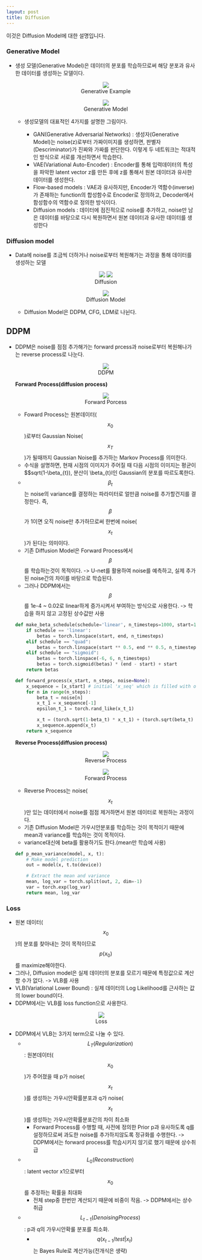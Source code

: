 ```yaml
---
layout: post
title: Diffusion
---
```


이것은 Diffusion Model에 대한 설명입니다. 

### Generative Model 
- 생성 모델(Generative Model)은 데이터의 분포를 학습하므로써 해당 분포과 유사한 데이터를 생성하는 모델이다.

    <p align="center">
      <img src="../assets/img/생성모델구조.JPG">
      <br>
      Generative Example
    </p> 
    
     <p align="center">
      <img src="https://lilianweng.github.io/posts/2021-07-11-diffusion-models/generative-overview.png">
      <br>
      Generative Model
    </p>     
    
    - 생성모델의 대표적인 4가지를 설명한 그림이다.
      
        - GAN(Generative Adversarial Networks) : 생성자(Generative Model)는 noise(z)로부터 가짜이미지를 생성하면, 판별자(Descriminator)가 진짜와 가짜를 판단한다. 이렇게 두 네트워크는 적대적인 방식으로 서로를 개선하면서 학습한다.
        - VAE(Variational Auto-Encoder) : Encoder를 통해 입력데이터의 특성을 파악한 latent vector z를 만든 후에 z를 통해서 원본 데이터과 유사한 데이터를 생성한다. 
        - Flow-based models : VAE과 유사하지만, Encoder가 역함수(inverse)가 존재하는 function의 합성함수로 Encoder로 정의하고, Decoder에서 함성함수의 역함수로 정의한 방식이다.
        - Diffusion models : 데이터에 점진적으로 noise를 추가하고, noise만 남은 데이터를 바탕으로 다시 복원하면서 원본 데이터과 유사한 데이터를 생성한다

### Diffusion model
- Data에 noise를 조금씩 더하거나 noise로부터 복원해가는 과정을 통해 데이터를 생성하는 모델
  
     <p align="center">
      <img src="https://aurorasolar.com/wp-content/uploads/2022/07/Roof-Deepfakes-diffusion-cat.png">
      <img src="https://aurorasolar.com/wp-content/uploads/2022/07/Roof-Deepfakes-diffusion-cat-2.png">
      <br>
      Diffusion
    </p>
    
    <p align="center">
      <img src="../assets/img/Diffusion model 종류.JPG">
      <br>
      Diffusion Model
    </p>
      
    - Diffusion Model은 DDPM, CFG, LDM로 나뉜다.

## DDPM
- DDPM은 noise를 점점 추가해가는 forward prcess과 noise로부터 복원해나가는 reverse process로 나눈다.

    <p align="center">
      <img src="../assets/img/Diffusion image.JPG">
      <br>
      DDPM
    </p>
  
    **Forward Process(diffusion process)**
    
    <p align="center">
      <img src="https://img1.daumcdn.net/thumb/R1280x0/?scode=mtistory2&fname=https%3A%2F%2Fblog.kakaocdn.net%2Fdn%2FbBxn8h%2FbtrNwGmvbn9%2F43ZTjDwWXkrda4cQlhmpEK%2Fimg.png">
      <br>
      Forward Porcess
    </p>
    
    - Foward Process는 원본데이터($$x_{0}$$)로부터 Gaussian Noise($$x_T$$)가 될때까지 Gaussian Noise를 추가하는 Markov Process를 의미한다.
    - 수식을 설명하면, 현재 시점의 이미지가 주어질 때 다음 시점의 이미지는 평균이 $$sqrt(1-\beta_{t}), 분산이 \beta_{t}I인 Gaussian의 분포를 따르도록한다.
    - $$\beta_{t}$$는 noise의 variance를 결정하는 파라미터로 얼만큼 noise를 추가할건지를 결정한다. 즉, $$\beta$$가 1이면 오직 noise만 추가하므로써 한번에 noise($$x_t$$)가 된다는 의미이다.
    - 기존 Diffusion Model은 Forward Process에서 $$\beta$$를 학습하는것이 목적이다. -> U-net를 활용하여 noise를 예측하고, 실제 추가된 noise간의 차이를 바탕으로 학습된다.
    - 그러나 DDPM에서는 $$\beta$$를 1e-4 ~ 0.02로 linear하게 증가시켜서 부여하는 방식으로 사용한다. -> 학습을 하지 않고 고정된 상수값만 사용
    
    ```python
    def make_beta_schedule(schedule='linear', n_timesteps=1000, start=1e-4, end=0.02):
        if schedule == 'linear':
            betas = torch.linspace(start, end, n_timesteps)
        elif schedule == "quad":
            betas = torch.linspace(start ** 0.5, end ** 0.5, n_timesteps) ** 2
        elif schedule == "sigmoid":
            betas = torch.linspace(-6, 6, n_timesteps)
            betas = torch.sigmoid(betas) * (end - start) + start
        return betas
    
    def forward_process(x_start, n_steps, noise=None):
        x_sequence = [x_start] # initial 'x_seq' which is filled with original data at first.
        for n in range(n_steps):
            beta_t = noise[n]
            x_t_1 = x_sequence[-1]
            epsilon_t_1 = torch.rand_like(x_t_1)
    
            x_t = (torch.sqrt(1-beta_t) * x_t_1) + (torch.sqrt(beta_t) * epsilon_t_1)
            x_sequence.append(x_t)
        return x_sequence
    ```
    
    **Reverse Process(diffusion process)**
    
    <p align="center">
      <img src="https://aurorasolar.com/wp-content/uploads/2022/07/Roof-Deepfakes-64-steps.gif">
      <br>
      Reverse Process
    </p>
    
    <p align="center">
      <img src="https://img1.daumcdn.net/thumb/R1280x0/?scode=mtistory2&fname=https%3A%2F%2Fblog.kakaocdn.net%2Fdn%2FOgUvv%2FbtrNxagxzDQ%2FUnouuwbgc6AgawplmKKSf1%2Fimg.png">
      <br>
      Forward Process
    </p>
    
    - Reverse Process는 noise($$x_{t}$$)만 있는 데이터에서 noise를 점점 제거하면서 원본 데이터로 복원하는 과정이다.
    - 기존 Diffusion Model은 가우시안분포를 학습하는 것이 목적이기 때문에 mean과 variance를 학습하는 것이 목적이다.   
    - variance대신에 beta를 활용하기도 한다.(mean만 학습에 사용)
    
    ```python
    def p_mean_variance(model, x, t):
        # Make model prediction
        out = model(x, t.to(device))
    
        # Extract the mean and variance
        mean, log_var = torch.split(out, 2, dim=-1)
        var = torch.exp(log_var)
        return mean, log_var
    ```

### Loss
- 원본 데이터($$x_0$$)의 분포를 찾아내는 것이 목적이므로 $$p(x_0)$$를 maximize해야한다.
- 그러나, Diffusion model은 실제 데이터의 분포를 모르기 때문에 특정값으로 계산할 수가 없다. -> VLB를 사용
- VLB(Variational Lower Bound) : 실제 데이터의 Log Likelihood를 근사하는 값의 lower bound이다.
- DDPM에서는 VLB를 loss function으로 사용한다.

<p align="center">
  <img src="../assets/img/diffusion_loss.jpg">
  <br>
      Loss
    </p>

- DDPM에서 VLB는 3가지 term으로 나눌 수 있다. 
    - $$L_{T}(Regularization)$$ : 원본데이터($$x_{0}$$)가 주어졌을 때 p가 noise($$x_{t}$$)를 생성하는 가우시안확률분포과 q가 noise($$x_{t}$$)를 생성하는 가우시안확률분포간의 차이 최소화
        * Forward Process를 수행할 때, 사전에 정의한 Prior p과 유사하도록 q를 설정하므로써 과도한 noise를 추가하지않도록 정규화를 수행한다. -> DDPM에서는 forward process를 학습시키지 않기로 했기 때문에 상수취급
    - $$L_{0}(Reconstruction)$$ : latent vector x1으로부터 $$x_0$$를 추정하는 확률을 최대화
        * 전체 step중 한번만 계산되기 때문에 비중이 작음. -> DDPM에서는 상수취급
    - $$L_{t-1}(Denoising Process)$$ : p과 q의 가우시안확룰 분포를 최소화.
        * $$q(x_{t-1} /test{|} x_{t})$$는 Bayes Rule로 계산가능(전개식은 생략)
